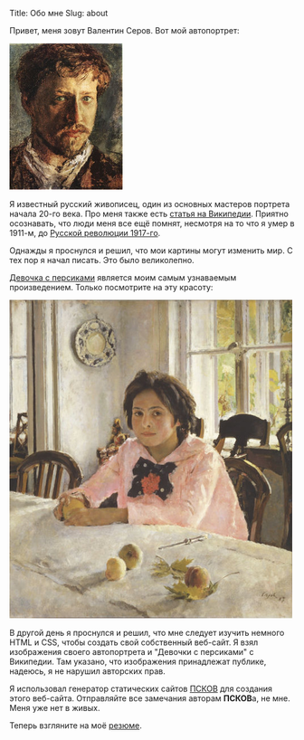 Title: Обо мне
Slug: about

Привет, меня зовут Валентин Серов. Вот мой автопортрет:

![Автопортрет Валентина Серова][serov-portrait]

Я известный русский живописец, один из основных мастеров портрета начала 20-го века. Про меня также есть [статья на Википедии][serov]. Приятно осознавать, что люди меня все ещё помнят, несмотря на то что я умер в 1911-м, до [Русской революции 1917-го][revolution].

Однажды я проснулся и решил, что мои картины могут изменить мир. С тех пор я начал писать. Это было великолепно.

[Девочка с персиками][girl-with-peaches] является моим самым узнаваемым произведением. Только посмотрите на эту красоту:

![Девочка с персиками][serov-work]

В другой день я проснулся и решил, что мне следует изучить немного HTML и CSS, чтобы создать свой собственный веб-сайт. Я взял изображения своего автопортрета и "Девочки с персиками" с Википедии. Там указано, что изображения принадлежат публике, надеюсь, я не нарушил авторских прав.

Я использовал генератор статических сайтов [ПСКОВ][pskov] для создания этого веб-сайта. Отправляйте все замечания авторам **ПСКОВ**а, не мне. Меня уже нет в живых.

Теперь взгляните на моё [резюме][cv].

[serov]: https://ru.wikipedia.org/wiki/%D0%A1%D0%B5%D1%80%D0%BE%D0%B2,_%D0%92%D0%B0%D0%BB%D0%B5%D0%BD%D1%82%D0%B8%D0%BD_%D0%90%D0%BB%D0%B5%D0%BA%D1%81%D0%B0%D0%BD%D0%B4%D1%80%D0%BE%D0%B2%D0%B8%D1%87
[revolution]: https://ru.wikipedia.org/wiki/%D0%A0%D0%B5%D0%B2%D0%BE%D0%BB%D1%8E%D1%86%D0%B8%D1%8F_1917_%D0%B3%D0%BE%D0%B4%D0%B0_%D0%B2_%D0%A0%D0%BE%D1%81%D1%81%D0%B8%D0%B8
[serov-portrait]: ../../images/myself.jpg
[serov-work]: ../../images/mywork.jpg
[girl-with-peaches]: https://ru.wikipedia.org/wiki/%D0%94%D0%B5%D0%B2%D0%BE%D1%87%D0%BA%D0%B0_%D1%81_%D0%BF%D0%B5%D1%80%D1%81%D0%B8%D0%BA%D0%B0%D0%BC%D0%B8
[pskov]: http://opengamestudio.org/pskov
[cv]: cv.html

